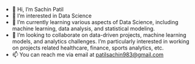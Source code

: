 - 👋 Hi, I’m Sachin Patil
- 👀 I’m interested in Data Science
- 🌱 I’m currently learning various aspects of Data Science, including machine learning, data analysis, and statistical modeling.
- 💞️ I’m looking to collaborate on data-driven projects, machine learning models, and analytics challenges. I’m particularly interested in
          working on projects related healthcare, finance, sports analytics,  etc.
- 📫 You can reach me via email at patilsachin983@gmail.com
